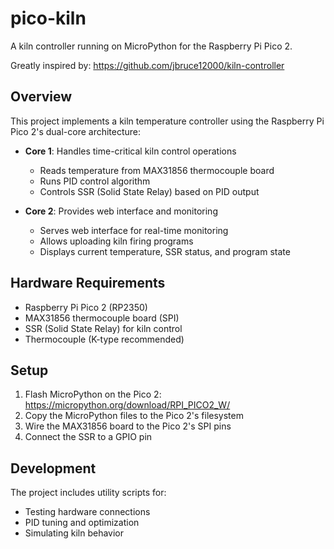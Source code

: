 # pico-kiln

A kiln controller running on MicroPython for the Raspberry Pi Pico 2.

Greatly inspired by: https://github.com/jbruce12000/kiln-controller

## Overview

This project implements a kiln temperature controller using the Raspberry Pi Pico 2's dual-core architecture:

- **Core 1**: Handles time-critical kiln control operations
  - Reads temperature from MAX31856 thermocouple board
  - Runs PID control algorithm
  - Controls SSR (Solid State Relay) based on PID output

- **Core 2**: Provides web interface and monitoring
  - Serves web interface for real-time monitoring
  - Allows uploading kiln firing programs
  - Displays current temperature, SSR status, and program state

## Hardware Requirements

- Raspberry Pi Pico 2 (RP2350)
- MAX31856 thermocouple board (SPI)
- SSR (Solid State Relay) for kiln control
- Thermocouple (K-type recommended)

## Setup

1. Flash MicroPython on the Pico 2: https://micropython.org/download/RPI_PICO2_W/
2. Copy the MicroPython files to the Pico 2's filesystem
3. Wire the MAX31856 board to the Pico 2's SPI pins
4. Connect the SSR to a GPIO pin

## Development

The project includes utility scripts for:
- Testing hardware connections
- PID tuning and optimization
- Simulating kiln behavior